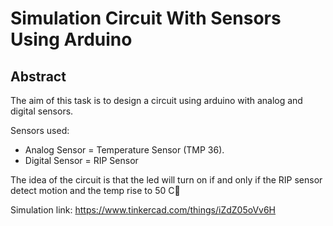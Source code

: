 # Simulation Circuit With Sensors Using Arduino

## Abstract

The aim of this task is to design a circuit using arduino with analog and digital sensors.

Sensors used:
- Analog Sensor = Temperature Sensor (TMP 36).
- Digital Sensor = RIP Sensor

The idea of the circuit is that the led will turn on if and only if the RIP sensor detect motion and the temp rise to 50 Cْ

Simulation link: https://www.tinkercad.com/things/iZdZ05oVv6H
